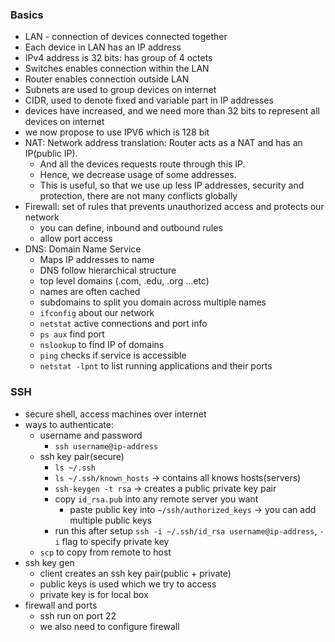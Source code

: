 ### Basics
- LAN - connection of devices connected together
- Each device in LAN has an IP address
- IPv4 address is 32 bits: has group of 4 octets
- Switches enables connection within the LAN
- Router enables connection outside LAN
- Subnets are used to group devices on internet
- CIDR, used to denote fixed and variable part in IP addresses
- devices have increased, and we need more than 32 bits to represent all devices on internet
- we now propose to use IPV6 which is 128 bit
- NAT: Network address translation: Router acts as a NAT and has an IP(public IP). 
	- And all the devices requests route through this IP. 
	- Hence, we decrease usage of some addresses.
	- This is useful, so that we use up less IP addresses, security and protection, there are not many conflicts globally
- Firewall: set of rules that prevents unauthorized access and protects our network
	- you can define, inbound and outbound rules
	- allow port access
- DNS: Domain Name Service
	- Maps IP addresses to name
	- DNS follow hierarchical structure
	- top level domains (.com, .edu, .org …etc)
	- names are often cached
	- subdomains to split you domain across multiple names
	- `ifconfig` about our network
	- `netstat` active connections and port info
	- `ps aux` find port
	- `nslookup` to find IP of domains
	- `ping` checks if service is accessible
	- `netstat -lpnt` to list running applications and their ports

### SSH
- secure shell, access machines over internet
- ways to authenticate:	
	- username and password
		- `ssh username@ip-address`
	- ssh key pair(secure)
		- `ls ~/.ssh`
		- `ls ~/.ssh/known_hosts` → contains all knows hosts(servers)
		- `ssh-keygen -t rsa` → creates a public private key pair
		- copy `id_rsa.pub` into any remote server you want
			- paste public key into `~/ssh/authorized_keys` → you can add multiple public keys
		- run this after setup `ssh -i ~/.ssh/id_rsa username@ip-address`, `-i` flag to specify private key 
	- `scp` to copy from remote to host
- ssh key gen
	- client creates an ssh key pair(public + private)
	- public keys is used which we try to access
	- private key is for local box
- firewall and ports
	- ssh run on port 22
	- we also need to configure firewall